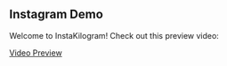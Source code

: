 ## Instagram Demo
Welcome to InstaKilogram! Check out this preview video:

[Video Preview](https://youtu.be/VAImptzpIlo)
